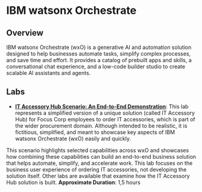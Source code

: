# IBM watsonx Orchestrate

## Overview

IBM watsonx Orchestrate (wxO) is a generative AI and automation solution designed to help businesses automate tasks, simplify complex processes, and save time and effort. It provides a catalog of prebuilt apps and skills, a conversational chat experience, and a low-code builder studio to create scalable AI assistants and agents.

## Labs

- **[IT Accessory Hub Scenario: An End-to-End Demonstration](wxo%20IT%20Accessory%20Hub20Scenario20End-to-End%20Demo.pdf)**: This lab represents a simplified version of a unique solution (called IT Accessory Hub) for Focus Corp employees to order IT accessories, which is part of the wider procurement domain. Although intended to be realistic, it is fictitious, simplified, and meant to showcase key aspects of IBM watsonx Orchestrate (wxO) easily and quickly.

This scenario highlights selected capabilities across wxO and showcases how combining these capabilities can build an end-to-end business solution that helps automate, simplify, and accelerate work.
This lab focuses on the business user experience of ordering IT accessories, not developing the solution itself. Other labs are available that examine how the IT Accessory Hub solution is built.
 **Approximate Duration**: 1,5 hours

